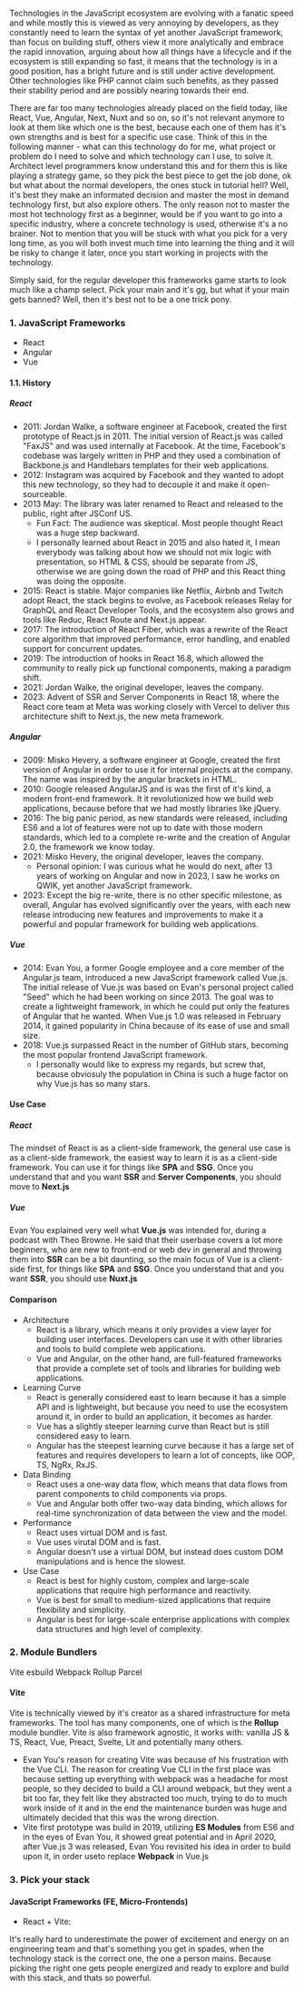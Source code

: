 Technologies in the JavaScript ecosystem are evolving with a fanatic speed and while mostly this is viewed as very annoying by developers, as they constantly need to learn the syntax of yet another JavaScript framework, than focus on building stuff, others view it more analytically and embrace the rapid innovation, arguing about how all things have a lifecycle and if the ecosystem is still expanding so fast, it means that the technology is in a good position, has a bright future and is still under active development. Other technologies like PHP cannot claim such benefits, as they passed their stability period and are possibly nearing towards their end.

There are far too many technologies already placed on the field today, like React, Vue, Angular, Next, Nuxt and so on, so it's not relevant anymore to look at them like which one is the best, because each one of them has it's own strengths and is best for a specific use case. Think of this in the following manner - what can this technology do for me, what project or problem do I need to solve and which technology can I use, to solve it. Architect level programmers know understand this and for them this is like playing a strategy game, so they pick the best piece to get the job done, ok but what about the normal developers, the ones stuck in tutorial hell? Well, it's best they make an informated decision and master the most in demand technology first, but also explore others. The only reason not to master the most hot technology first as a beginner, would be if you want to go into a specific industry, where a concrete technology is used, otherwise it's a no brainer. Not to mention that you will be stuck with what you pick for a very long time, as you will both invest much time into learning the thing and it will be risky to change it later, once you start working in projects with the technology.

Simply said, for the regular developer this frameworks game starts to look much like a champ select. Pick your main and it's gg, but what if your main gets banned? Well, then it's best not to be a one trick pony.

### 1. JavaScript Frameworks
- React
- Angular
- Vue

#### 1.1. History
##### React
- 2011: Jordan Walke, a software engineer at Facebook, created the first prototype of React.js in 2011. The initial version of React.js was called "FaxJS" and was used internally at Facebook. At the time, Facebook's codebase was largely written in PHP and they used a combination of Backbone.js and Handlebars templates for their web applications. 
- 2012: Instagram was acquired by Facebook and they wanted to adopt this new technology, so they had to decouple it and make it open-sourceable. 
- 2013 May: The library was later renamed to React and released to the public, right after JSConf US. 
    - Fun Fact: The audience was skeptical. Most people thought React was a huge step backward. 
    - I personally learned about React in 2015 and also hated it, I mean everybody was talking about how we should not mix logic with presentation, so HTML & CSS, should be separate from JS, otherwise we are going down the road of PHP and this React thing was doing the opposite.
- 2015: React is stable. Major companies like Netflix, Airbnb and Twitch adopt React, the stack begins to evolve, as Facebook releases Relay for GraphQL and React Developer Tools, and the ecosystem also grows and tools like Reduc, React Route and Next.js appear.
- 2017: The introduction of React Fiber, which was a rewrite of the React core algorithm that improved performance, error handling, and enabled support for concurrent updates.
- 2019: The introduction of hooks in React 16.8, which allowed the community to really pick up functional components, making a paradigm shift.
- 2021: Jordan Walke, the original developer, leaves the company.
- 2023: Advent of SSR and Server Components in React 18, where the React core team at Meta was working closely with Vercel to deliver this architecture shift to Next.js, the new meta framework.

##### Angular
- 2009: Misko Hevery, a software engineer at Google, created the first version of Angular in order to use it for internal projects at the company. The name was inspired by the angular brackets in HTML.
- 2010: Google released AngularJS and is was the first of it's kind, a modern front-end framework. It it revolutionized how we build web applications, because before that we had mostly libraries like jQuery.
- 2016: The big panic period, as new standards were released, including ES6 and a lot of features were not up to date with those modern standards, which led to a complete re-write and the creation of Angular 2.0, the framework we know today.
- 2021: Misko Hevery, the original developer, leaves the company.
    - Personal opinion: I was curious what he would do next, after 13 years of working on Angular and now in 2023, I saw he works on QWIK, yet another JavaScript framework. 
- 2023: Except the big re-write, there is no other specific milestone, as overall, Angular has evolved significantly over the years, with each new release introducing new features and improvements to make it a powerful and popular framework for building web applications.

##### Vue
- 2014: Evan You, a former Google employee and a core member of the Angular.js team, introduced a new JavaScript framework called Vue.js. The initial release of Vue.js was based on Evan's personal project called "Seed" which he had been working on since 2013. The goal was to create a lightweight framework, in which he could put only the features of Angular that he wanted. When Vue.js 1.0 was released in February 2014, it gained popularity in China because of its ease of use and small size.
- 2018: Vue.js surpassed React in the number of GitHub stars, becoming the most popular frontend JavaScript framework.
    - I personally would like to express my regards, but screw that, because obviosuly the population in China is such a huge factor on why Vue.js has so many stars.

#### Use Case
##### React
The mindset of React is as a client-side framework, the general use case is as a client-side framework, the easiest way to learn it is as a client-side framework. You can use it for things like **SPA** and **SSG**. Once you understand that and you want **SSR** and **Server Components**, you should move to **Next.js**

##### Vue
Evan You explained very well what **Vue.js** was intended for, during a podcast with Theo Browne. He said that their userbase covers a lot more beginners, who are new to front-end or web dev in general and throwing them into **SSR** can be a bit daunting, so the main focus of Vue is a client-side first, for things like **SPA** and **SSG**. Once you understand that and you want **SSR**, you should use **Nuxt.js**

#### Comparison
- Architecture
    - React is a library, which means it only provides a view layer for building user interfaces. Developers can use it with other libraries and tools to build complete web applications.
    - Vue and Angular, on the other hand, are full-featured frameworks that provide a complete set of tools and libraries for building web applications.
- Learning Curve
    - React is generally considered east to learn because it has a simple API and is lightweight, but because you need to use the ecosystem around it, in order to build an application, it becomes as harder.
    - Vue has a slightly steeper learning curve than React but is still considered easy to learn.
    - Angular has the steepest learning curve because it has a large set of features and requires developers to learn a lot of concepts, like OOP, TS, NgRx, RxJS.
- Data Binding
    - React uses a one-way data flow, which means that data flows from parent components to child components via props. 
    - Vue and Angular both offer two-way data binding, which allows for real-time synchronization of data between the view and the model.
- Performance
    - React uses virtual DOM and is fast.
    - Vue uses virutal DOM and is fast.
    - Angular doesn't use a virtual DOM, but instead does custom DOM manipulations and is hence the slowest.
- Use Case
    - React is best for highly custom, complex and large-scale applications that require high performance and reactivity.
    - Vue is best for small to medium-sized applications that require flexibility and simplicity.
    - Angular is best for large-scale enterprise applications with complex data structures and high level of complexity.

### 2. Module Bundlers
Vite
esbuild
Webpack
Rollup
Parcel

#### Vite
Vite is technically viewed by it's creator as a shared infrastructure for meta frameworks. The tool has many components, one of which is the **Rollup** module bundler. Vite is also framework agnostic, it works with: vanilla JS & TS, React, Vue, Preact, Svelte, Lit and potentially many others.

- Evan You's reason for creating Vite was because of his frustration with the Vue CLI. The reason for creating Vue CLI in the first place was because setting up everything with webpack was a headache for most people, so they decided to build a CLI around webpack, but they went a bit too far, they felt like they abstracted too much, trying to do to much work inside of it and in the end the maintenance burden was huge and ultimately decided that this was the wrong direction.
- Vite first prototype was build in 2019, utilizing **ES Modules** from ES6 and in the eyes of Evan You, it showed great potential and in April 2020, after Vue.js 3 was released, Evan You revisited his idea in order to build upon it, in order useto replace **Webpack** in Vue.js 

### 3. Pick your stack

#### JavaScript Frameworks (FE, Micro-Frontends)
- React + Vite:



It's really hard to underestimate the power of excitement and energy on an engineering team and that's something you get in spades, when the technology stack is the correct one, the one a person mains. Because picking the right one gets people energized and ready to explore and build with this stack, and thats so powerful.